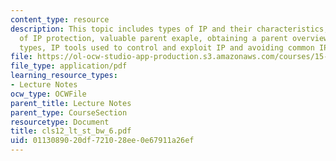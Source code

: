 ```yaml
---
content_type: resource
description: This topic includes types of IP and their characteristics, importance
  of IP protection, valuable parent exaple, obtaining a parent overview, other IP
  types, IP tools used to control and exploit IP and avoiding common IP mistakes.
file: https://ol-ocw-studio-app-production.s3.amazonaws.com/courses/15-783j-product-design-and-development-spring-2006/0113089020df721028ee0e67911a26ef_cls12_lt_st_bw_6.pdf
file_type: application/pdf
learning_resource_types:
- Lecture Notes
ocw_type: OCWFile
parent_title: Lecture Notes
parent_type: CourseSection
resourcetype: Document
title: cls12_lt_st_bw_6.pdf
uid: 01130890-20df-7210-28ee-0e67911a26ef
---
```

